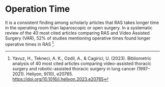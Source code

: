 # Operation Time

It is a consistent finding among scholarly articles that RAS takes longer time in the operating room than laparoscopic or open surgery. In a systematic review of the 40 most cited articles comparing RAS and Video Assisted Surgery (VAR), 52% of studies mentioning operative times found longer operative times in RAS [^1].

[^1]: Yavuz, H., Tekneci, A. K., Ozdil, A., & Cagirici, U. (2023). Bibliometric analysis of 40 most cited articles comparing video-assisted thoracic surgery and robotic-assisted thoracic surgery in lung cancer (1997–2021). Heliyon, 9(10), e20765. https://doi.org/10.1016/j.heliyon.2023.e20765
